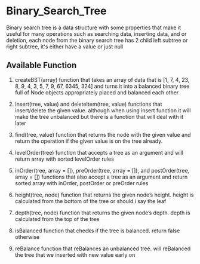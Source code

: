 # Binary_Search_Tree
Binary search tree is a data structure with some properties that make it useful for many operations such as searching data, inserting data, and or deletion, each node from the binary search tree has 2 child left subtree or right subtree, it's either have a value or just null

## Available Function
1. createBST(array) function that takes an array of data that is [1, 7, 4, 23, 8, 9, 4, 3, 5, 7, 9, 67, 6345, 324] and turns it into a balanced binary tree full of Node objects appropriately placed and balanced each other


2. Insert(tree, value) and deleteItem(tree, value) functions that insert/delete the given value. although when using insert function it will make the tree unbalanced but there is a function that will deal with it later


3. find(tree, value) function that returns the node with the given value and return the operation if the given value is on the tree already.

4. levelOrder(tree) function that accepts a tree as an argument and will return array with sorted levelOrder rules

5. inOrder(tree, array = []), preOrder(tree, array = []), and postOrder(tree, array = []) functions that also accept a tree as an argument and return sorted array with inOrder, postOrder or preOrder rules

6. height(tree, node) function that returns the given node’s height. height is calculated from the bottom of the tree or should i say the leaf

7. depth(tree, node) function that returns the given node’s depth. depth is calculated from the top of the tree

8. isBalanced function that checks if the tree is balanced. return false otherwise

9. reBalance function that reBalances an unbalanced tree. will reBalanced the tree that we inserted with new value early on